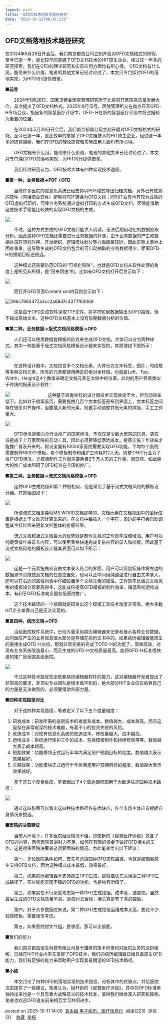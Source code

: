 ```yaml
---
layout: post
title: 'OFD文档落地技术路径研究'
date: "2025-10-12T00:41:23Z"
---
```

OFD文档落地技术路径研究
-------------

在2024年5月28日开会后，我们南京都昌公司立刻开启对OFD文档格式的研究，至今已逾一年，是比较早的掌握了OFD文档技术的HIT原生企业，经过这一年多的研究探索，我们在OFD的理论研究和实际应用方面均有所心得。 OFD文档有什么用，能带来什么价值，笔者的其他文章已经讨论过了，本文只专门探讨OFD的落地实现，为HIT同行提供借鉴。

**■前言**

　　2024年5月28日，国家卫健委医院管理研究所于北京召开医院高质量发展大会，首次提出了OFD文档格式。2025年8月15号，医院管理所又在南京召开OFD-H专场会议，指出新的智慧医疗评级中，OFD- H在新的智慧医疗评级中将占据较为重要的位置。

　　在2024年5月28日开会后，我们南京都昌公司立刻开启对OFD文档格式的研究，至今已逾一年，是比较早的掌握了OFD文档技术的HIT原生企业，经过这一年多的研究探索，我们在OFD的理论研究和实际应用方面均有所心得。

　　OFD文档有什么用，能带来什么价值，笔者的其他文章已经讨论过了，本文只专门探讨OFD的落地实现，为HIT同行提供借鉴。

　　我们经过研究认为，OFD技术大体有四种实现技术途径。

**■第一种，业务数据→PDF→OFD**

　　当前许多医院的信息化系统已经支持以PDF格式导出归档文档，另外已有成熟的软件（包括商业软件）能够将PDF转换为OFD文档；同时IT业界也有较为成熟的OFD虚拟打印机，可使业务系统通过虚拟打印的方式生成OFD文档。医院能借助这些技术手段能比较快的实现OFD文档的生成。

![](https://img2024.cnblogs.com/blog/12406/202510/12406-20251011135752748-1046032548.png)

　　不过，这种方式生成的OFD文档只能供人阅读，无法后期自动化的数据抽取分析。因此这种OFD文档还需要进行业务数据的补录，由于业务数据的产生和数据补录在流程时序、开发组织、逻辑模块划分等方面距离较远，因此实际上落地上困难重重，这导致生成的OFD文档包含的可自动抽取的业务数据很少，距离OFD-H的预期目标还很远。

　　这种模式还需要防范OFD的“可视化陷阱”，也就是OFD文档从软件处理的角度上是所见非所得，是“阳奉阴违”的。比如有OFD文档打开后显示如下：

![](https://img2024.cnblogs.com/blog/12406/202510/12406-20251011135752747-7333035.png)

　　而打开OFD页面Content.xml内容则显示如下：

![396c7884472a4cc2a68d7c4377f63069](https://img2024.cnblogs.com/blog/12406/202510/12406-20251011135752721-12788412.png)

　　这是由于OFD生成软件读取TTF文件，将字符轮廓数据输出为OFD路径，但不输出原始文本。这种OFD文档基本上没有后期数据分析的价值。

**■第二种，业务数据→版式文档风格模板→OFD**

　　人们还可以使用数据套模板的形式来生成OFD文档，大体可以分为两种样式。其中一种是基于版式文档风格模板设计器来实现的，其原理如下图所示：

![](https://img2024.cnblogs.com/blog/12406/202510/12406-20251011135752713-339261963.png)

　　在这种设计器中，文档包含多个文档元素，大体分为文本标签，图片，勾线框等多种文档元素，所有的元素都使用确定的绝对坐标值，也就是Left，Top，Width，Height这4个数值来确定文档元素在文档中的位置。此时的用户界面类似于传统的报表设计软件：

![](https://img2024.cnblogs.com/blog/12406/202510/12406-20251011135753234-1794119549.png) 　　　　　　　　 这种基于直角坐标的设计器技术实现难度不大，但劳动效率低下。比如对于病案首页，需要拖拽几百个文本标签密布到界面上，文本标签之间存在很多对齐操作，当要插入新的元素，则要手动调整其他元素的排版，手工工作量大。

![](https://img2024.cnblogs.com/blog/12406/202510/12406-20251011135752642-38080798.png)

　　OFD标准是面向全行业推广的国家标准，不仅仅是少数大医院的玩具，更应该是成千上万家医院的劳动工具，因此必须要降低落地成本，提高实施工作效率才能推广普及开来的。假设全国有10000家医院需要实现OFD功能，平均每个医院需要制作1000个模板，每个模板制作和维护工作耗时2人天。则整个HIT行业为了推广OFD标准，光模板制作工作就需要耗费2千万人天的工作量。很显然，如此巨大的推广成本阻碍了OFD标准在全国的推广。

**■第三种，业务数据→流式文档风格模板→OFD**

　　这种OFD生成路径和第二种很相似，但是采用了基于流式文档风格的模板设计器。其原理图如下：

![](https://img2024.cnblogs.com/blog/12406/202510/12406-20251011135752707-813405182.png)

　　所谓流式文档是类似MS WORD文档那样的，文档元素在文档视图中的坐标位置是根据上下文动态计算出来的。在文档中每插入一个字符，周边的字符会自动调整其坐标位置来更新文档整体的排版结果。

　　流式文档和版式文档最大的优势就是制作文档的工作效率成倍增加。用户可以纯键盘操作来录入内容，可以使用表格快速完成复杂内容的录入和排版。因此基于流式文档风格的模板设计器其界面可以如下所示：

![](https://img2024.cnblogs.com/blog/12406/202510/12406-20251011135752974-1540295568.png)

　　这是一个元素拖拽和自由文本录入结合的界面。用户可以用鼠标操作将左边的数据源节点拖拽到文档的任意位置处，也可以正中间用纯键盘进行自由文本录入，还可以在右边的属性列表中仔细设置单个文档元素的属性。工作效率比版式文档风格的模板设计器要高得多，这能成倍提高OFD模板的制作效率，降低系统运维成本，有利于OFD标准向全国各级医院推广。

　　这个技术路径的一个瓶颈就是研发出这个模板工具技术难度非常高，绝大多数HIT企业单靠自己是无法实现的。

**■第四种，病历文档→OFD**

　　当前医院软件系统中，已经大量采用病历编辑器来记录和展示各种业务数据，此时医院产生的业务信息很大部分是存储在病历文书中的。如果病历编辑器能原生的直接生成OFD-H文档，那就非常完美的完成了OFD-H的功能了。简单高效，对现有业务系统改造最小，而且生成的OFD-H文档质量最高。能将OFD-H标准很快速的推广到全国各级医院。

![](https://img2024.cnblogs.com/blog/12406/202510/12406-20251011135752556-1005095301.png)

　　不过这种技术路径完全依赖病历编辑器软件的能力，这对编辑器开发者提出了非常高的要求，非顶尖专业团队是根本做不到的，绝大部分HIT企业仅仅依靠自己的力量是无法做到的，必须要借助外部力量。

**■四种实现路径对比**

　　对于这四种实现路径，笔者定义了以下五个度量维度：

1.  研发成本：研发所需的底层技术的难度和成本。数值越大，成本越高。而且这里存在非常艰深的技术难题，有着不小的投资失败的风险。
2.  改造成本：对现有信息化系统的改造成本。修改量越大，成本越高。
3.  运维成本：系统运行维护工作的成本，包括模板制作和持续修改等等。数值越大表示成本越高。
4.  短期效果：功能模块正式运行半年内满足用户预期目标的程度。数值越大表示效果越好。
5.  长期效果：功能模块正式运行半年后满足用户预期目标的程度。数值越大表示效果越好。

　　基于这五个度量维度，笔者画出了4个雷达面积图用于大致评估这四种技术路径：

![](https://img2024.cnblogs.com/blog/12406/202510/12406-20251011135752815-615236583.png)

　　通过这四张图可以看出这四种技术路径各有优缺点，各个市场主体应该根据自身情况来挑选。

**■医院的决策建议**

　　当前大环境下，许多医院经营情况不佳，即使新的《智慧医疗评级》包含了OFD的内容，奈何医院普遍财力不足。如何在有限的资金下做好OFD相关的工作，这是很多医院决策者必须要面临的情况。为此笔者给出以下建议：

　　第一，无论医院条件如何，首先考虑第四种OFD实现路径，也就是编辑器原生支持OFD文档，因为这种模式成本最低，效果最好。

　　第二，如果病历编辑器不支持原生OFD生成，那就要优先采用第三种OFD生成路径了。花些钱能实现不错的OFD的功能，也是物有所值了。

　　第三，如果实在不行那就考虑第一种OFD生成路径，成本低，速度快。虽然最后生成的OFD文档质量不高，是应付式合规，但总算是有了零的突破。

　　第四，对于大多数医院来说，第二种OFD生成路径运维成本太高，要花不少钱做模板，需要谨慎考虑。

　　第五，如果医院财大气粗，要求高，那可以全都要。

■我们的能力

　　我们南京都昌信息科技有限公司基于雄厚的技术积累和对医院业务的深刻理解，已经在HIT行业内率先掌握了OFD技术，我们的病历编辑器已经具备原生OFD能力，我们有足够的能力来帮助用户实现其最期望的OFD技术路径。

**■小结**

　　本文讨论了四种OFD的落地实现的技术路径，分析其中的优缺点，并给医院决策提供了一些建议。笔者认为，抛开新的《智慧医疗评级》，其中的OFD标准单独拎出来也是一个具有重大战略意义的技术标准，值得我们继续深入研究和探索。笔者也欢迎OFD道友前来相互学习共同进步。

posted on 2025-10-11 14:00  [袁永福 电子病历，医疗信息化](https://www.cnblogs.com/xdesigner)  阅读(223)  评论(3)    [收藏](javascript:void\(0\))  [举报](javascript:void\(0\))